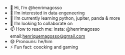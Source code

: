 - 👋 Hi, I’m @henrimagosso
- 👀 I’m interested in data engeneering
- 🌱 I’m currently learning python, jupiter, panda & more
- 💞️ I’m looking to collaborate on 
- 📫 How to reach me: insta: @henrimagosso email:henriquemagosso@gmail.com
- 😄 Pronouns: he/him
- ⚡ Fun fact: coocking and gaming 

<!---
henrimagosso/henrimagosso is a ✨ special ✨ repository because its `README.md` (this file) appears on your GitHub profile.
You can click the Preview link to take a look at your changes.
--->
